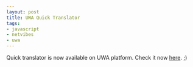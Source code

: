 ```yaml
---
layout: post
title: UWA Quick Translator
tags:
- javascript
- netvibes
- uwa
---
```


Quick translator is now available on UWA platform.
Check it now <a href="http://eco.netvibes.com/widgets/3709/quick-translator">here</a>. ;)
